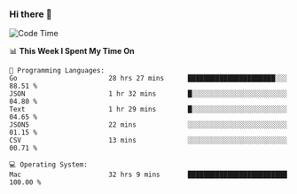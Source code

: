 ### Hi there 👋

<!--
**CrazyCollin/crazycollin** is a ✨ _special_ ✨ repository because its `README.md` (this file) appears on your GitHub profile.

Here are some ideas to get you started:

- 🔭 I’m currently working on ...
- 🌱 I’m currently learning ...
- 👯 I’m looking to collaborate on ...
- 🤔 I’m looking for help with ...
- 💬 Ask me about ...
- 📫 How to reach me: ...
- 😄 Pronouns: ...
- ⚡ Fun fact: ...
-->

<!--START_SECTION:waka-->
![Code Time](http://img.shields.io/badge/Code%20Time-5%2C340%20hrs%2016%20mins-blue)

📊 **This Week I Spent My Time On** 

```text
💬 Programming Languages: 
Go                       28 hrs 27 mins      ██████████████████████░░░   88.51 % 
JSON                     1 hr 32 mins        █░░░░░░░░░░░░░░░░░░░░░░░░   04.80 % 
Text                     1 hr 29 mins        █░░░░░░░░░░░░░░░░░░░░░░░░   04.65 % 
JSON5                    22 mins             ░░░░░░░░░░░░░░░░░░░░░░░░░   01.15 % 
CSV                      13 mins             ░░░░░░░░░░░░░░░░░░░░░░░░░   00.71 % 

💻 Operating System: 
Mac                      32 hrs 9 mins       █████████████████████████   100.00 % 
```


<!--END_SECTION:waka-->

